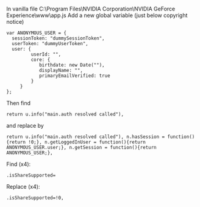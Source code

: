  In vanilla file C:\Program Files\NVIDIA Corporation\NVIDIA GeForce Experience\www\app.js Add a new global variable (just below copyright notice)
	
 ```
 var ANONYMOUS_USER = {
   sessionToken: "dummySessionToken",
   userToken: "dummyUserToken",
   user: {
          userId: "",
          core: {
             birthdate: new Date(""),
             displayName: "",
             primaryEmailVerified: true
          }
      }
 };
 ```
Then find
    
    return u.info("main.auth resolved called"),
	
 and replace by
 
    return u.info("main.auth resolved called"), n.hasSession = function(){return !0;}, n.getLoggedInUser = function(){return ANONYMOUS_USER.user;}, n.getSession = function(){return ANONYMOUS_USER;},

Find (x4):

    .isShareSupported=

Replace (x4):

    .isShareSupported=!0,



